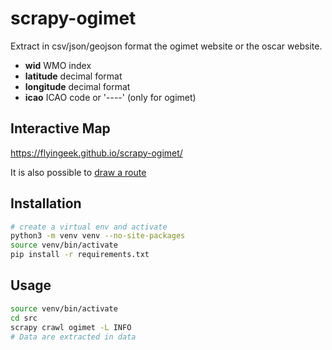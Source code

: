 
# scrapy-ogimet

Extract in csv/json/geojson format the ogimet website or the oscar website.

- **wid** WMO index
- **latitude** decimal format
- **longitude** decimal format
- **icao** ICAO code or '----' (only for ogimet)

## Interactive Map

https://flyingeek.github.io/scrapy-ogimet/

It is also possible to [draw a route](https://flyingeek.github.io/scrapy-ogimet/index.html#LFPG_LFPB_LFAT_07002_EGXT_03226_03155_03021_04283_BGAS_71665_CWFW_71691_CWST_CWHV_72614_KORF_74699_74783)

## Installation

```sh
# create a virtual env and activate
python3 -m venv venv --no-site-packages
source venv/bin/activate
pip install -r requirements.txt
```

## Usage

```sh
source venv/bin/activate
cd src
scrapy crawl ogimet -L INFO
# Data are extracted in data
```
